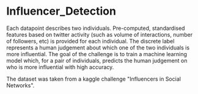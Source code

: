 # Influencer_Detection

Each datapoint describes two individuals. Pre-computed, standardised features based on twitter activity (such as volume of interactions, number of followers, etc) is provided for each individual.
The discrete label represents a human judgement about which one of the two individuals is more influential. The goal of the challenge is to train a machine learning model which, for a pair of individuals, predicts the human judgement on who is more influential with high accuracy. 

The dataset  was taken from a kaggle challenge "Influencers in Social Networks".



